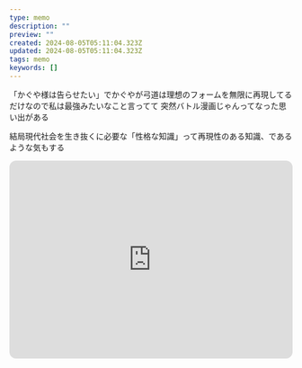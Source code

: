 ```yaml
---
type: memo
description: ""
preview: ""
created: 2024-08-05T05:11:04.323Z
updated: 2024-08-05T05:11:04.323Z
tags: memo
keywords: []
---
```

「かぐや様は告らせたい」でかぐやが弓道は理想のフォームを無限に再現してるだけなので私は最強みたいなこと言ってて
突然バトル漫画じゃんってなった思い出がある

結局現代社会を生き抜くに必要な「性格な知識」って再現性のある知識、であるような気もする

<iframe style="border-radius:12px" src="https://open.spotify.com/embed/track/4DEcdqqKokU7UAE4wCGQEy?utm_source=generator" width="100%" height="352" frameBorder="0" allowfullscreen="" allow="autoplay; clipboard-write; encrypted-media; fullscreen; picture-in-picture" loading="lazy"></iframe>
